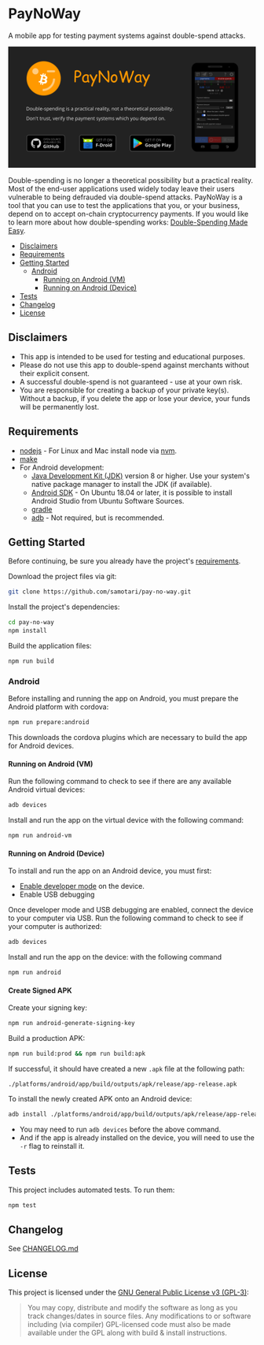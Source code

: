 # PayNoWay

A mobile app for testing payment systems against double-spend attacks.

<img src="assets/playstore-feature-graphic.png" width="800">

Double-spending is no longer a theoretical possibility but a practical reality. Most of the end-user applications used widely today leave their users vulnerable to being defrauded via double-spend attacks. PayNoWay is a tool that you can use to test the applications that you, or your business, depend on to accept on-chain cryptocurrency payments. If you would like to learn more about how double-spending works: [Double-Spending Made Easy](https://degreesofzero.com/talks/double-spending-made-easy/).

* [Disclaimers](#disclaimers)
* [Requirements](#requirements)
* [Getting Started](#getting-started)
  * [Android](#android)
    * [Running on Android (VM)](#running-on-android-vm)
    * [Running on Android (Device)](#running-on-android-device)
* [Tests](#tests)
* [Changelog](#changelog)
* [License](#license)


## Disclaimers

* This app is intended to be used for testing and educational purposes.
* Please do not use this app to double-spend against merchants without their explicit consent.
* A successful double-spend is not guaranteed - use at your own risk.
* You are responsible for creating a backup of your private key(s). Without a backup, if you delete the app or lose your device, your funds will be permanently lost.


## Requirements

* [nodejs](https://nodejs.org/) - For Linux and Mac install node via [nvm](https://github.com/creationix/nvm).
* [make](https://www.gnu.org/software/make/)
* For Android development:
  * [Java Development Kit (JDK)](https://docs.oracle.com/javase/8/docs/technotes/guides/install/install_overview.html) version 8 or higher. Use your system's native package manager to install the JDK (if available).
  * [Android SDK](https://developer.android.com/studio/index.html) - On Ubuntu 18.04 or later, it is possible to install Android Studio from Ubuntu Software Sources.
  * [gradle](https://gradle.org/install/)
  * [adb](https://developer.android.com/studio/command-line/adb) - Not required, but is recommended.


## Getting Started

Before continuing, be sure you already have the project's [requirements](#requirements).

Download the project files via git:
```bash
git clone https://github.com/samotari/pay-no-way.git
```

Install the project's dependencies:
```bash
cd pay-no-way
npm install
```

Build the application files:
```bash
npm run build
```

### Android

Before installing and running the app on Android, you must prepare the Android platform with cordova:
```bash
npm run prepare:android
```
This downloads the cordova plugins which are necessary to build the app for Android devices.

#### Running on Android (VM)

Run the following command to check to see if there are any available Android virtual devices:
```bash
adb devices
```

Install and run the app on the virtual device with the following command:
```bash
npm run android-vm
```

#### Running on Android (Device)

To install and run the app on an Android device, you must first:
* [Enable developer mode](https://developer.android.com/studio/debug/dev-options) on the device.
* Enable USB debugging

Once developer mode and USB debugging are enabled, connect the device to your computer via USB. Run the following command to check to see if your computer is authorized:
```bash
adb devices
```

Install and run the app on the device: with the following command
```bash
npm run android
```

#### Create Signed APK

Create your signing key:
```bash
npm run android-generate-signing-key
```

Build a production APK:
```bash
npm run build:prod && npm run build:apk
```
If successful, it should have created a new `.apk` file at the following path:
```
./platforms/android/app/build/outputs/apk/release/app-release.apk
```

To install the newly created APK onto an Android device:
```bash
adb install ./platforms/android/app/build/outputs/apk/release/app-release.apk
```
* You may need to run `adb devices` before the above command.
* And if the app is already installed on the device, you will need to use the `-r` flag to reinstall it.


## Tests

This project includes automated tests. To run them:
```bash
npm test
```


## Changelog

See [CHANGELOG.md](https://github.com/samotari/pay-no-way/blob/master/CHANGELOG.md)


## License

This project is licensed under the [GNU General Public License v3 (GPL-3)](https://tldrlegal.com/license/gnu-general-public-license-v3-(gpl-3)):
> You may copy, distribute and modify the software as long as you track changes/dates in source files. Any modifications to or software including (via compiler) GPL-licensed code must also be made available under the GPL along with build & install instructions.
